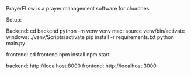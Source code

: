 PrayerFLow is a prayer management software for churches.

Setup:

Backend:
cd backend
python -m venv venv
mac: source venv/bin/activate
windows: ./venv/Scripts/activate
pip install -r requirements.txt
python main.py

frontend:
cd frontend
npm install
npm start

backend: http://localhost:8000
frontend: http://localhost:3000

